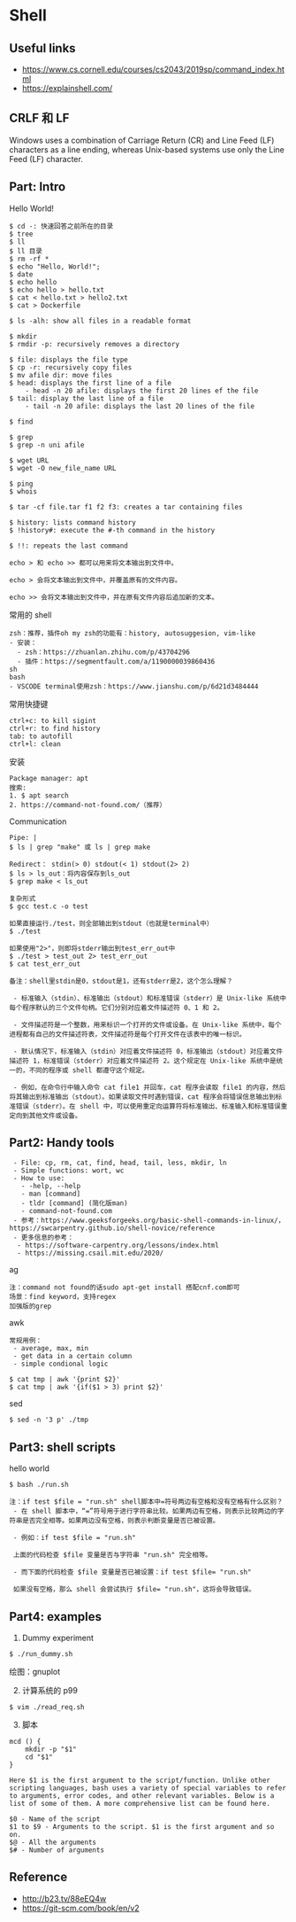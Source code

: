 # Shell

## Useful links

- https://www.cs.cornell.edu/courses/cs2043/2019sp/command_index.html
- https://explainshell.com/

## CRLF 和 LF

Windows uses a combination of Carriage Return (CR) and Line Feed (LF) characters as a line ending, whereas Unix-based systems use only the Line Feed (LF) character.

## Part: Intro

Hello World!

```shell
$ cd -: 快速回答之前所在的目录
$ tree
$ ll
$ ll 目录
$ rm -rf *
$ echo "Hello, World!";
$ date
$ echo hello
$ echo hello > hello.txt
$ cat < hello.txt > hello2.txt
$ cat > Dockerfile

$ ls -alh: show all files in a readable format

$ mkdir
$ rmdir -p: recursively removes a directory

$ file: displays the file type
$ cp -r: recursively copy files
$ mv afile dir: move files
$ head: displays the first line of a file
    - head -n 20 afile: displays the first 20 lines ef the file
$ tail: display the last line of a file
    - tail -n 20 afile: displays the last 20 lines of the file

$ find

$ grep
$ grep -n uni afile

$ wget URL
$ wget -O new_file_name URL

$ ping
$ whois

$ tar -cf file.tar f1 f2 f3: creates a tar containing files

$ history: lists command history
$ !history#: execute the #-th command in the history

$ !!: repeats the last command
```

```
echo > 和 echo >> 都可以用来将文本输出到文件中。

echo > 会将文本输出到文件中，并覆盖原有的文件内容。

echo >> 会将文本输出到文件中，并在原有文件内容后追加新的文本。
```

常用的 shell

```
zsh：推荐，插件oh my zsh的功能有：history, autosuggesion, vim-like
- 安装：
  - zsh：https://zhuanlan.zhihu.com/p/43704296
  - 插件：https://segmentfault.com/a/1190000039860436
sh
bash
- VSCODE terminal使用zsh：https://www.jianshu.com/p/6d21d3484444
```

常用快捷键

```
ctrl+c: to kill sigint
ctrl+r: to find history
tab: to autofill
ctrl+l: clean
```

安装

```
Package manager: apt
搜索:
1. $ apt search
2. https://command-not-found.com/（推荐）
```

Communication

```shell
Pipe: |
$ ls | grep "make" 或 ls | grep make

Redirect： stdin(> 0) stdout(< 1) stdout(2> 2)
$ ls > ls_out：将内容保存到ls_out
$ grep make < ls_out

复杂形式
$ gcc test.c -o test

如果直接运行./test，则全部输出到stdout（也就是terminal中）
$ ./test

如果使用"2>"，则即将stderr输出到test_err_out中
$ ./test > test_out 2> test_err_out
$ cat test_err_out

备注：shell里stdin是0，stdout是1，还有stderr是2，这个怎么理解？

 - 标准输入（stdin）、标准输出（stdout）和标准错误（stderr）是 Unix-like 系统中每个程序默认的三个文件句柄。它们分别对应着文件描述符 0、1 和 2。

 - 文件描述符是一个整数，用来标识一个打开的文件或设备。在 Unix-like 系统中，每个进程都有自己的文件描述符表，文件描述符是每个打开文件在该表中的唯一标识。

 - 默认情况下，标准输入（stdin）对应着文件描述符 0，标准输出（stdout）对应着文件描述符 1，标准错误（stderr）对应着文件描述符 2。这个规定在 Unix-like 系统中是统一的，不同的程序或 shell 都遵守这个规定。

 - 例如，在命令行中输入命令 cat file1 并回车，cat 程序会读取 file1 的内容，然后将其输出到标准输出（stdout）。如果读取文件时遇到错误，cat 程序会将错误信息输出到标准错误（stderr）。在 shell 中，可以使用重定向运算符将标准输出、标准输入和标准错误重定向到其他文件或设备。
```

## Part2: Handy tools

```
 - File: cp, rm, cat, find, head, tail, less, mkdir, ln
 - Simple functions: wort, wc
 - How to use:
   - -help, --help
   - man [command]
   - tldr [command] (简化版man)
   - command-not-found.com
 - 参考：https://www.geeksforgeeks.org/basic-shell-commands-in-linux/，https://swcarpentry.github.io/shell-novice/reference
 - 更多信息的参考：
  - https://software-carpentry.org/lessons/index.html
  - https://missing.csail.mit.edu/2020/
```

ag

```
注：command not found的话sudo apt-get install 搭配cnf.com即可
场景：find keyword，支持regex
加强版的grep
```

awk

```shell
常规用例：
 - average, max, min
 - get data in a certain column
 - simple condional logic

$ cat tmp | awk '{print $2}'
$ cat tmp | awk '{if($1 > 3) print $2}'
```

sed

```
$ sed -n '3 p' ./tmp
```

## Part3: shell scripts

hello world

```shell
$ bash ./run.sh
```

```
注：if test $file = "run.sh" shell脚本中=符号两边有空格和没有空格有什么区别？
 - 在 shell 脚本中，“=”符号用于进行字符串比较。如果两边有空格，则表示比较两边的字符串是否完全相等。如果两边没有空格，则表示判断变量是否已被设置。

 - 例如：if test $file = "run.sh"

 上面的代码检查 $file 变量是否与字符串 "run.sh" 完全相等。

 - 而下面的代码检查 $file 变量是否已被设置：if test $file= "run.sh"

 如果没有空格，那么 shell 会尝试执行 $file= "run.sh"，这将会导致错误。
```

## Part4: examples

1. Dummy experiment

```shell
$ ./run_dummy.sh
```

绘图：gnuplot

2. 计算系统的 p99

```shell
$ vim ./read_req.sh
```

3. 脚本

```
mcd () {
    mkdir -p "$1"
    cd "$1"
}

Here $1 is the first argument to the script/function. Unlike other scripting languages, bash uses a variety of special variables to refer to arguments, error codes, and other relevant variables. Below is a list of some of them. A more comprehensive list can be found here.

$0 - Name of the script
$1 to $9 - Arguments to the script. $1 is the first argument and so on.
$@ - All the arguments
$# - Number of arguments
```

## Reference

- http://b23.tv/88eEQ4w
- https://git-scm.com/book/en/v2
